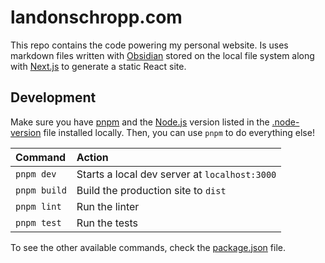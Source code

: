 # landonschropp.com

This repo contains the code powering my personal website. Is uses markdown files written with
[Obsidian](https://obsidian.md/) stored on the local file system along with
[Next.js](https://nextjs.org/) to generate a static React site.

## Development

Make sure you have [pnpm](https://pnpm.io/) and the [Node.js](https://nodejs.org/en/) version
listed in the [.node-version](.node-version) file installed locally. Then, you can use `pnpm` to do
everything else!

| Command      | Action                                        |
| :----------- | :-------------------------------------------- |
| `pnpm dev`   | Starts a local dev server at `localhost:3000` |
| `pnpm build` | Build the production site to `dist`           |
| `pnpm lint`  | Run the linter                                |
| `pnpm test`  | Run the tests                                 |

To see the other available commands, check the [package.json](package.json) file.
